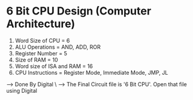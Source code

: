 # 6 Bit CPU Design (Computer Architecture)

1.	Word Size of CPU = 6
2.	ALU Operations = AND, ADD, ROR
3.	Register Number = 5
4.	Size of RAM = 10
5.	Word size of ISA and RAM = 16
6.	CPU Instructions = Register Mode, Immediate Mode, JMP, JL

--> Done By Digital \\
--> The Final Circuit file is '6 Bit CPU'. Open that file using Digital
